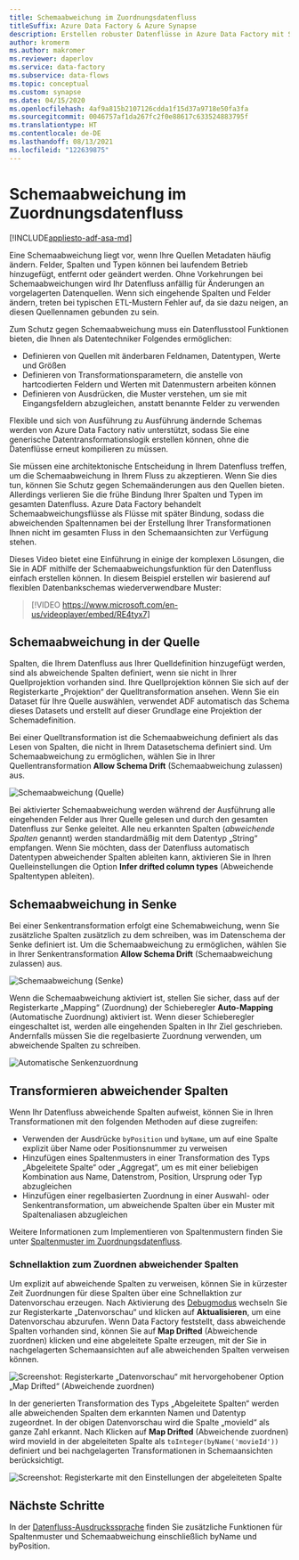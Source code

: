 ```yaml
---
title: Schemaabweichung im Zuordnungsdatenfluss
titleSuffix: Azure Data Factory & Azure Synapse
description: Erstellen robuster Datenflüsse in Azure Data Factory mit Schemaabweichung
author: kromerm
ms.author: makromer
ms.reviewer: daperlov
ms.service: data-factory
ms.subservice: data-flows
ms.topic: conceptual
ms.custom: synapse
ms.date: 04/15/2020
ms.openlocfilehash: 4af9a815b2107126cdda1f15d37a9718e50fa3fa
ms.sourcegitcommit: 0046757af1da267fc2f0e88617c633524883795f
ms.translationtype: HT
ms.contentlocale: de-DE
ms.lasthandoff: 08/13/2021
ms.locfileid: "122639875"
---
```

# <a name="schema-drift-in-mapping-data-flow"></a>Schemaabweichung im Zuordnungsdatenfluss

[!INCLUDE[appliesto-adf-asa-md](includes/appliesto-adf-asa-md.md)]

Eine Schemaabweichung liegt vor, wenn Ihre Quellen Metadaten häufig ändern. Felder, Spalten und Typen können bei laufendem Betrieb hinzugefügt, entfernt oder geändert werden. Ohne Vorkehrungen bei Schemaabweichungen wird Ihr Datenfluss anfällig für Änderungen an vorgelagerten Datenquellen. Wenn sich eingehende Spalten und Felder ändern, treten bei typischen ETL-Mustern Fehler auf, da sie dazu neigen, an diesen Quellennamen gebunden zu sein.

Zum Schutz gegen Schemaabweichung muss ein Datenflusstool Funktionen bieten, die Ihnen als Datentechniker Folgendes ermöglichen:

* Definieren von Quellen mit änderbaren Feldnamen, Datentypen, Werte und Größen
* Definieren von Transformationsparametern, die anstelle von hartcodierten Feldern und Werten mit Datenmustern arbeiten können
* Definieren von Ausdrücken, die Muster verstehen, um sie mit Eingangsfeldern abzugleichen, anstatt benannte Felder zu verwenden

Flexible und sich von Ausführung zu Ausführung ändernde Schemas werden von Azure Data Factory nativ unterstützt, sodass Sie eine generische Datentransformationslogik erstellen können, ohne die Datenflüsse erneut kompilieren zu müssen.

Sie müssen eine architektonische Entscheidung in Ihrem Datenfluss treffen, um die Schemaabweichung in Ihrem Fluss zu akzeptieren. Wenn Sie dies tun, können Sie Schutz gegen Schemaänderungen aus den Quellen bieten. Allerdings verlieren Sie die frühe Bindung Ihrer Spalten und Typen im gesamten Datenfluss. Azure Data Factory behandelt Schemaabweichungsflüsse als Flüsse mit später Bindung, sodass die abweichenden Spaltennamen bei der Erstellung Ihrer Transformationen Ihnen nicht im gesamten Fluss in den Schemaansichten zur Verfügung stehen.

Dieses Video bietet eine Einführung in einige der komplexen Lösungen, die Sie in ADF mithilfe der Schemaabweichungsfunktion für den Datenfluss einfach erstellen können. In diesem Beispiel erstellen wir basierend auf flexiblen Datenbankschemas wiederverwendbare Muster:

> [!VIDEO https://www.microsoft.com/en-us/videoplayer/embed/RE4tyx7]

## <a name="schema-drift-in-source"></a>Schemaabweichung in der Quelle

Spalten, die Ihrem Datenfluss aus Ihrer Quelldefinition hinzugefügt werden, sind als abweichende Spalten definiert, wenn sie nicht in Ihrer Quellprojektion vorhanden sind. Ihre Quellprojektion können Sie sich auf der Registerkarte „Projektion“ der Quelltransformation ansehen. Wenn Sie ein Dataset für Ihre Quelle auswählen, verwendet ADF automatisch das Schema dieses Datasets und erstellt auf dieser Grundlage eine Projektion der Schemadefinition.

Bei einer Quelltransformation ist die Schemaabweichung definiert als das Lesen von Spalten, die nicht in Ihrem Datasetschema definiert sind. Um Schemaabweichung zu ermöglichen, wählen Sie in Ihrer Quellentransformation **Allow Schema Drift** (Schemaabweichung zulassen) aus.

![Schemaabweichung (Quelle)](media/data-flow/schemadrift001.png "Schemaabweichung (Quelle)")

Bei aktivierter Schemaabweichung werden während der Ausführung alle eingehenden Felder aus Ihrer Quelle gelesen und durch den gesamten Datenfluss zur Senke geleitet. Alle neu erkannten Spalten (*abweichende Spalten* genannt) werden standardmäßig mit dem Datentyp „String“ empfangen. Wenn Sie möchten, dass der Datenfluss automatisch Datentypen abweichender Spalten ableiten kann, aktivieren Sie in Ihren Quelleinstellungen die Option **Infer drifted column types** (Abweichende Spaltentypen ableiten).

## <a name="schema-drift-in-sink"></a>Schemaabweichung in Senke

Bei einer Senkentransformation erfolgt eine Schemabweichung, wenn Sie zusätzliche Spalten zusätzlich zu dem schreiben, was im Datenschema der Senke definiert ist. Um die Schemaabweichung zu ermöglichen, wählen Sie in Ihrer Senkentransformation **Allow Schema Drift** (Schemaabweichung zulassen) aus.

![Schemaabweichung (Senke)](media/data-flow/schemadrift002.png "Schemaabweichung (Senke)")

Wenn die Schemaabweichung aktiviert ist, stellen Sie sicher, dass auf der Registerkarte „Mapping“ (Zuordnung) der Schieberegler **Auto-Mapping** (Automatische Zuordnung) aktiviert ist. Wenn dieser Schieberegler eingeschaltet ist, werden alle eingehenden Spalten in Ihr Ziel geschrieben. Andernfalls müssen Sie die regelbasierte Zuordnung verwenden, um abweichende Spalten zu schreiben.

![Automatische Senkenzuordnung](media/data-flow/automap.png "Automatische Senkenzuordnung")

## <a name="transforming-drifted-columns"></a>Transformieren abweichender Spalten

Wenn Ihr Datenfluss abweichende Spalten aufweist, können Sie in Ihren Transformationen mit den folgenden Methoden auf diese zugreifen:

* Verwenden der Ausdrücke `byPosition` und `byName`, um auf eine Spalte explizit über Name oder Positionsnummer zu verweisen
* Hinzufügen eines Spaltenmusters in einer Transformation des Typs „Abgeleitete Spalte“ oder „Aggregat“, um es mit einer beliebigen Kombination aus Name, Datenstrom, Position, Ursprung oder Typ abzugleichen
* Hinzufügen einer regelbasierten Zuordnung in einer Auswahl- oder Senkentransformation, um abweichende Spalten über ein Muster mit Spaltenaliasen abzugleichen

Weitere Informationen zum Implementieren von Spaltenmustern finden Sie unter [Spaltenmuster im Zuordnungsdatenfluss](concepts-data-flow-column-pattern.md).

### <a name="map-drifted-columns-quick-action"></a>Schnellaktion zum Zuordnen abweichender Spalten

Um explizit auf abweichende Spalten zu verweisen, können Sie in kürzester Zeit Zuordnungen für diese Spalten über eine Schnellaktion zur Datenvorschau erzeugen. Nach Aktivierung des [Debugmodus](concepts-data-flow-debug-mode.md) wechseln Sie zur Registerkarte „Datenvorschau“ und klicken auf **Aktualisieren**, um eine Datenvorschau abzurufen. Wenn Data Factory feststellt, dass abweichende Spalten vorhanden sind, können Sie auf **Map Drifted** (Abweichende zuordnen) klicken und eine abgeleitete Spalte erzeugen, mit der Sie in nachgelagerten Schemaansichten auf alle abweichenden Spalten verweisen können.

![Screenshot: Registerkarte „Datenvorschau“ mit hervorgehobener Option „Map Drifted“ (Abweichende zuordnen)](media/data-flow/mapdrifted1.png "Map drifted (Abweichende zuordnen)")

In der generierten Transformation des Typs „Abgeleitete Spalten“ werden alle abweichenden Spalten dem erkannten Namen und Datentyp zugeordnet. In der obigen Datenvorschau wird die Spalte „movieId“ als ganze Zahl erkannt. Nach Klicken auf **Map Drifted** (Abweichende zuordnen) wird movieId in der abgeleiteten Spalte als `toInteger(byName('movieId'))` definiert und bei nachgelagerten Transformationen in Schemaansichten berücksichtigt.

![Screenshot: Registerkarte mit den Einstellungen der abgeleiteten Spalte](media/data-flow/mapdrifted2.png "Map drifted (Abweichende zuordnen)")

## <a name="next-steps"></a>Nächste Schritte
In der [Datenfluss-Ausdruckssprache](data-flow-expression-functions.md) finden Sie zusätzliche Funktionen für Spaltenmuster und Schemaabweichung einschließlich byName und byPosition.
